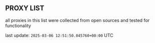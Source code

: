 ## PROXY LIST

all proxies in this list were collected from open sources and tested for functionality

last update: `2025-03-06 12:51:50.045760+00:00` UTC